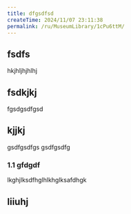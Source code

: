 ```yaml
---
title: dfgsdfsd
createTime: 2024/11/07 23:11:38
permalink: /ru/MuseumLibrary/1cPu6ttM/
---
```


## fsdfs
hkjhljhjhlhj
## fsdkjkj

fgsdgsdfgsd

## kjjkj

gsdfgsdfgs
gsdfgsdfg

### 1.1 gfdgdf


lkghjlksdfhglhlkhglksafdhgk

## liiuhj

